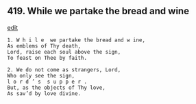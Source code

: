 
## 419.  While we partake the bread and wine
[edit](https://docs.google.com/document/d/1F%2Dj2wYiSNfGE%2Dwn80HmPF1uRoMrqFC%2D1/edit?mode=html)



    1. W h i l e  we partake the bread and w ine,
    As emblems of Thy death,
    Lord, raise each soul above the sign, 
    To feast on Thee by faith.

    2. We do not come as strangers, Lord,
    Who only see the sign,
    l o r d ’ s  s u p p e r .
    But, as the objects of Thy love, 
    As sav’d by love divine.
